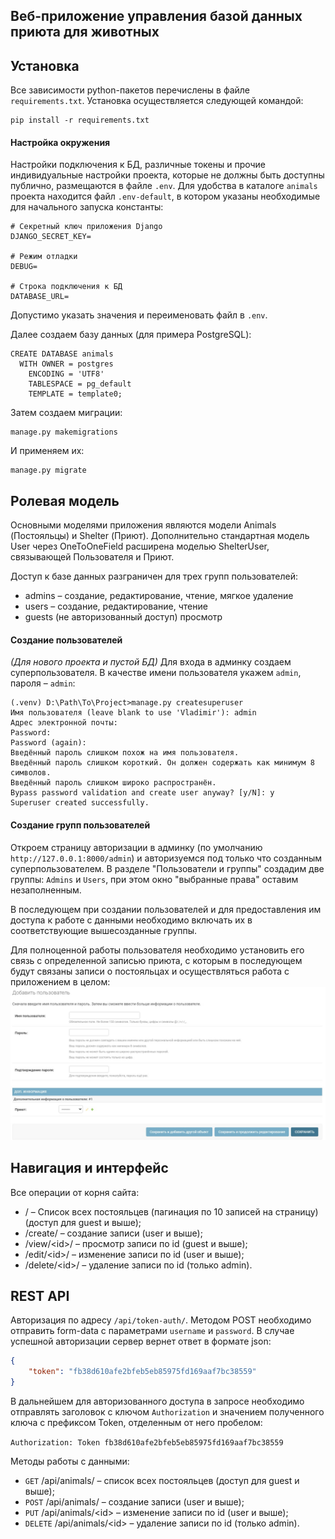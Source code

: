 Веб-приложение управления базой данных приюта для животных
-
Установка
-
Все зависимости python-пакетов перечислены в файле `requirements.txt`. Установка осуществляется следующей командой: 
```commandline
pip install -r requirements.txt
```

#### Настройка окружения
Настройки подключения к БД, различные токены и прочие индивидуальные настройки проекта, которые не должны быть доступны 
публично, размещаются в файле `.env`. Для удобства в каталоге `animals` проекта находится файл `.env-default`, в котором
указаны необходимые для начального запуска константы:
```.env
# Секретный ключ приложения Django
DJANGO_SECRET_KEY=

# Режим отладки
DEBUG=

# Строка подключения к БД
DATABASE_URL=
```   
Допустимо указать значения и переименовать файл в `.env`.

Далее создаем базу данных (для примера PostgreSQL):

```postgresql
CREATE DATABASE animals
  WITH OWNER = postgres
    ENCODING = 'UTF8'
    TABLESPACE = pg_default
    TEMPLATE = template0;
```

Затем создаем миграции:
```commandline
manage.py makemigrations
```
И применяем их:
```commandline
manage.py migrate
```

Ролевая модель
-
Основными моделями приложения являются модели Animals (Постояльцы) и Shelter (Приют). Дополнительно стандартная модель 
User через OneToOneField расширена моделью ShelterUser, связывающей Пользователя и Приют.

Доступ к базе данных разграничен для трех групп пользователей:
- admins &ndash; создание, редактирование, чтение, мягкое удаление
- users &ndash; создание, редактирование, чтение
- guests (не авторизованный доступ) просмотр

#### Создание пользователей
_(Для нового проекта и пустой БД)_ Для входа в админку создаем суперпользователя. В качестве имени пользователя укажем `admin`, пароля &ndash; `admin`:
```commandline
(.venv) D:\Path\To\Project>manage.py createsuperuser
Имя пользователя (leave blank to use 'Vladimir'): admin
Адрес электронной почты:
Password:
Password (again):
Введённый пароль слишком похож на имя пользователя.
Введённый пароль слишком короткий. Он должен содержать как минимум 8 символов.
Введённый пароль слишком широко распространён.
Bypass password validation and create user anyway? [y/N]: y
Superuser created successfully.
```
#### Создание групп пользователей
Откроем страницу авторизации в админку (по умолчанию `http://127.0.0.1:8000/admin`) и авторизуемся под только что 
созданным суперпользователем. В разделе "Пользователи и группы" создадим две группы: `Admins` и `Users`, при этом окно
"выбранные права" оставим незаполненным.

В последующем при создании пользователей и для предоставления им доступа к работе с данными необходимо включать их в 
соответствующие вышесозданные группы.

Для полноценной работы пользователя необходимо установить его связь с определенной записью приюта, с которым в 
последующем будут связаны записи о постояльцах и осуществляться работа с приложением в целом:
![Созданине пользователя](figures/user_new.jpg)

Навигация и интерфейс
-
Все операции от корня сайта:
- / &ndash; Список всех постояльцев (пагинация по 10 записей на страницу) (доступ для guest и выше);
- /create/ &ndash; создание записи (user и выше);
- /view/\<id>/ &ndash; просмотр записи по id (guest и выше);
- /edit/\<id>/ &ndash; изменение записи по id (user и выше);
- /delete/\<id>/ &ndash; удаление записи по id (только admin).

REST API
-
Авторизация по адресу `/api/token-auth/`. Методом POST необходимо отправить form-data с параметрами `username` и `password`.
В случае успешной авторизации сервер вернет ответ в формате json:

```json
{
    "token": "fb38d610afe2bfeb5eb85975fd169aaf7bc38559"
}
```

В дальнейшем для авторизованного доступа в запросе необходимо отправлять заголовок с ключом `Authorization` и значением 
полученного ключа с префиксом Token, отделенным от него пробелом:

`Authorization: Token fb38d610afe2bfeb5eb85975fd169aaf7bc38559`

Методы работы с данными:
- `GET` /api/animals/ &ndash; список всех постояльцев (доступ для guest и выше);
- `POST` /api/animals/ &ndash; создание записи (user и выше);
- `PUT` /api/animals/\<id> &ndash; изменение записи по id (user и выше);
- `DELETE` /api/animals/\<id> &ndash; удаление записи по id (только admin).